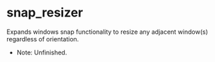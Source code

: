 # snap_resizer
Expands windows snap functionality to resize any adjacent window(s) regardless of orientation.

* Note: Unfinished.
